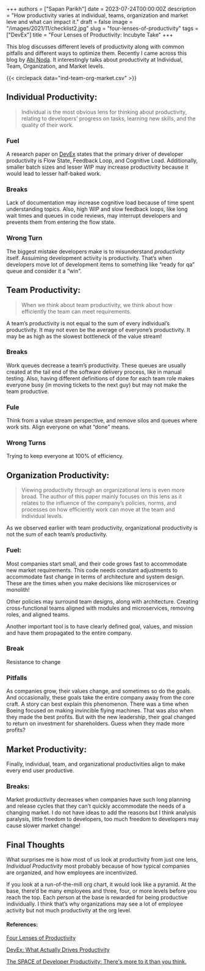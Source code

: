 +++
authors = ["Sapan Parikh"]
date = 2023-07-24T00:00:00Z
description = "How productivity varies at individual, teams, organization and market leve and what can impact it."
draft = false
image = "/images/2021/11/checklist2.jpg"
slug = "four-lenses-of-productivity"
tags = ["DevEx"]
title = "Four Lenses of Productivity: Incubyte Take"
+++



This blog discusses different levels of productivity along with common pitfalls and different ways to optimize them. Recently I came across this blog by [Abi Noda](https://newsletter.abinoda.com/p/four-lenses-of-productivity). It interestingly talks about productivity at Individual, Team, Organization, and Market levels. 


{{< circlepack data="ind-team-org-market.csv" >}}


## Individual Productivity:
> Individual is the most obvious lens for thinking about productivity, relating to developers’ progress on tasks, learning new skills, and the quality of their work.

### Fuel
A research paper on [DevEx](https://dl.acm.org/doi/pdf/10.1145/3595878) states that the primary driver of developer productivity is Flow State, Feedback Loop, and Cognitive Load.
Additionally, smaller batch sizes and lesser WIP may increase productivity because it would lead to lesser half-baked work.

### Breaks
Lack of documentation may increase cognitive load because of time spent understanding topics.
Also, high WIP and slow feedback loops, like long wait times and queues in code reviews, may interrupt developers and prevents them from entering the flow state.

### Wrong Turn
The biggest mistake developers make is to misunderstand *productivity* itself. Assuiming development activity is productivity. That’s when developers move lot of development items to something like “ready for qa” queue and consider it a “win”.


## Team Productivity:
> When we think about team productivity, we think about how efficiently the team can meet requirements.

A team’s productivity is not equal to the sum of every individual’s productivity. It may not even be the average of everyone’s productivity. It may be as high as the slowest bottleneck of the value stream!

### Breaks
Work queues decrease a team’s productivity. These queues are usually created at the tail end of the software delivery process, like in manual testing. Also, having different definitions of done for each team role makes everyone busy (in moving tickets to the next guy) but may not make the team productive.

### Fule
Think from a value stream perspective, and remove silos and queues where work sits. Align everyone on what “done” means.


### Wrong Turns
Trying to keep everyone at 100% of efficiency.

## Organization Productivity:
> Viewing productivity through an organizational lens is even more broad. The author of this paper mainly focuses on this lens as it relates to the influence of the company’s policies, norms, and processes on how efficiently work can move at the team and individual levels.

As we observed earlier with team productivity, organizational productivity is not the sum of each team’s productivity.

### Fuel:
Most companies start small, and their code grows fast to accommodate new market requirements. This code needs constant adjustments to accommodate fast change in terms of architecture and system design. These are the times when you make decisions like microservices or monolith!

Other policies may surround team designs, along with architecture. Creating cross-functional teams
aligned with modules and microservices, removing roles, and aligned teams.

Another important tool is to have clearly defined goal, values, and mission and have them propagated to the entire company.

### Break
Resistance to change

### Pitfalls
As companies grow, their values change, and sometimes so do the goals. And occasionally, these goals take the entire company away from the core craft. A story can best explain this phenomenon. There was a time when Boeing focused on making invincible flying machines. That was also when they made the best profits. But with the new leadership, their goal changed to return on investment for shareholders. Guess when they made more profits?


## Market Productivity:
Finally, individual, team, and organizational productivities align to make every end user productive.

### Breaks:
Market productivity decreases when companies have such long planning and release cycles that they can’t quickly accommodate the needs of a changing market.
I do not have ideas to add the reasons but I think analysis paralysis, little freedom to developers, too much freedom to developers may cause slower market change!

## Final Thoughts

What surprises me is how most of us look at productivity from just one lens, *Individual Productivity* most probably because of how typical companies are organized, and how employees are incentivized.

If you look at a run-of-the-mill org chart, it would look like a pyramid. At the base, there’d be many employees and three, four, or more levels before you reach the top. Each person at the base is rewarded for being productive individually. I think that’s why organizations may see a lot of employee activity but not much productivity at the org level.

#### References:

[Four Lenses of Productivity](https://newsletter.abinoda.com/p/four-lenses-of-productivity)

[DevEx: What Actually Drives Productivity](https://queue.acm.org/detail.cfm?id=3595878)

[The SPACE of Developer Productivity: There's more to it than you think.](https://dl.acm.org/doi/10.1145/3454122.3454124)



